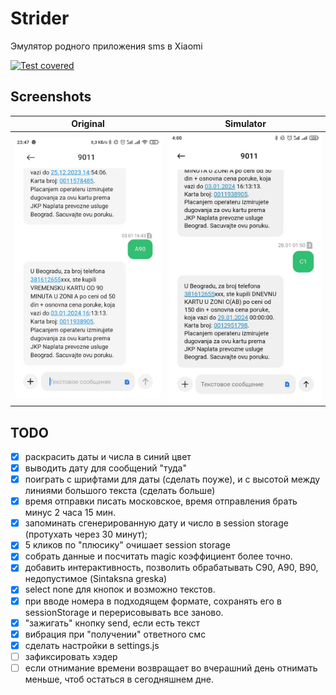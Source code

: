 # Strider
Эмулятор родного приложения sms в Xiaomi

[![Test covered](https://github.com/asavan/strider/actions/workflows/static.yml/badge.svg)](https://github.com/asavan/strider/actions/workflows/static.yml)

## Screenshots

Original             |  Simulator
:-------------------------:|:-------------------------:
![Original](/assets/photo_5307573224525125836_y.jpg)  |  ![Simulator](/assets/photo_5307573224525126292_y.jpg)

## TODO
- [x] раскрасить даты и числа в синий цвет
- [x] выводить дату для сообщений "туда"
- [x] поиграть с шрифтами для даты (сделать поуже), и с высотой между линиями большого текста (сделать больше)
- [x] время отправки писать московское, время отправления брать минус 2 часа 15 мин.
- [x] запоминать сгенерированную дату и число в session storage (протухать через 30 минут);
- [x] 5 кликов по "плюсику" очишает session storage
- [x] собрать данные и посчитать magic коэффициент более точно.
- [x] добавить интерактивность, позволить обрабатывать C90, A90, B90, недопустимое (Sintaksna greska)
- [x] select none для кнопок и возможно текстов.
- [x] при вводе номера в подходящем формате, сохранять его в sessionStorage и перерисовывать все заново.
- [x] "зажигать" кнопку send, если есть текст
- [x] вибрация при "получении" ответного смс
- [x] сделать настройки в settings.js
- [ ] зафиксировать хэдер
- [ ] если отнимание времени возвращает во вчерашний день отнимать меньше, чтоб остаться в сегодняшнем дне.
